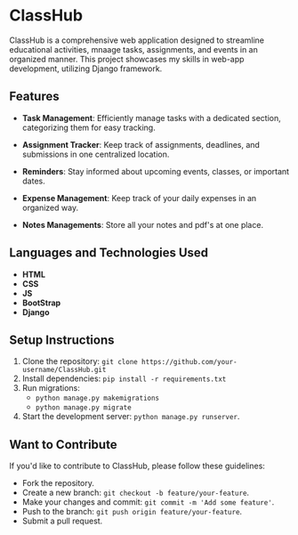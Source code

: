 # ClassHub

ClassHub is a comprehensive web application designed to streamline educational activities, mnaage tasks, assignments, and events in an organized manner. This project showcases my skills in web-app development, utilizing Django framework.

## Features

- **Task Management**: Efficiently manage tasks with a dedicated section, categorizing them for easy tracking.

- **Assignment Tracker**: Keep track of assignments, deadlines, and submissions in one centralized location.

- **Reminders**: Stay informed about upcoming events, classes, or important dates.

- **Expense Management**: Keep track of your daily expenses in an organized way.

- **Notes Managements**: Store all your notes and pdf's at one place.

## Languages and Technologies Used

- **HTML**
- **CSS**
- **JS**
- **BootStrap**
- **Django**

## Setup Instructions

1. Clone the repository: `git clone https://github.com/your-username/ClassHub.git`
2. Install dependencies: `pip install -r requirements.txt`
3. Run migrations: 
    - `python manage.py makemigrations`
    - `python manage.py migrate`
4. Start the development server: `python manage.py runserver`.

## Want to Contribute 

If you'd like to contribute to ClassHub, please follow these guidelines:
- Fork the repository.
- Create a new branch: `git checkout -b feature/your-feature`.
- Make your changes and commit: `git commit -m 'Add some feature'`.
- Push to the branch: `git push origin feature/your-feature`.
- Submit a pull request.

